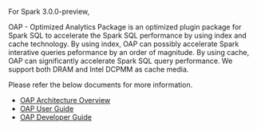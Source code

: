 For Spark 3.0.0-preview,

OAP - Optimized Analytics Package is an optimized plugin package for Spark SQL to accelerate the Spark SQL performance by using index and cache technology. By using index, OAP can possibly accelerate Spark interative queries peformance by an order of magnitude. By using cache, OAP can significantly accelerate Spark SQL query performance. We support both DRAM and Intel DCPMM as cache media.

Please refer the below documents for more information.

* [OAP Architecture Overview](./docs/OAP-Architect-Overview.md)
* [OAP User Guide](./docs/OAP-User-Guide.md)
* [OAP Developer Guide](./docs/Developer-Guide.md)
